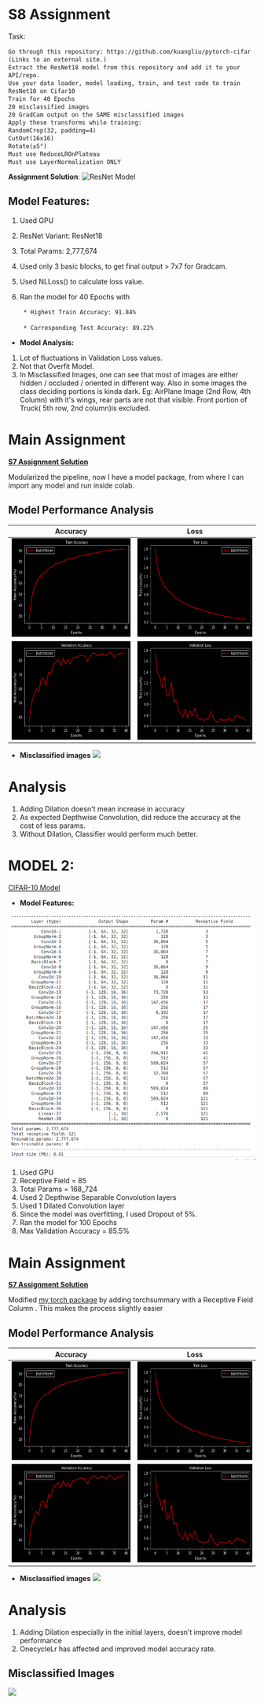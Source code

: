 # S8 Assignment

Task: 

    Go through this repository: https://github.com/kuangliu/pytorch-cifar (Links to an external site.)
    Extract the ResNet18 model from this repository and add it to your API/repo. 
    Use your data loader, model loading, train, and test code to train ResNet18 on Cifar10
    Train for 40 Epochs
    20 misclassified images
    20 GradCam output on the SAME misclassified images
    Apply these transforms while training:
    RandomCrop(32, padding=4)
    CutOut(16x16)
    Rotate(±5°)
    Must use ReduceLROnPlateau
    Must use LayerNormalization ONLY


**Assignment Solution**: ![ResNet Model](https://github.com/Gilf641/EVA4/blob/master/S8/S8_AssignmentSolution.ipynb)

## **Model Features:**

1. Used GPU
2. ResNet Variant: ResNet18
3. Total Params: 2,777,674
4. Used only 3 basic blocks, to get final output > 7x7 for Gradcam.
5. Used NLLoss() to calculate loss value.
7. Ran the model for 40 Epochs with 

        * Highest Train Accuracy: 91.84% 

        * Corresponding Test Accuracy: 89.22% 

* **Model Analysis:**
1. Lot of fluctuations in Validation Loss values. 
2. Not that Overfit Model.
3. In Misclassified Images, one can see that most of images are either hidden / occluded / oriented in different way. Also in some images the class deciding portions is kinda dark. Eg: AirPlane Image (2nd Row, 4th Column) with it's wings, rear parts are not that visible. Front portion of Truck( 5th row, 2nd column)is excluded.




# Main Assignment


**[S7 Assignment Solution](Assignments/S7/S7_Assignment.ipynb)**

Modularized the pipeline, now I have a model package, from where I can import any model and run inside colab. 


## Model Performance Analysis



|Accuracy| Loss|
|-------------------------|-------------------------|
|<img width ="300" src="assets/trainacc.png" height="200">|<img width = "300" src="assets/trainloss.png" height="200">|
|<img width ="300" src="assets/testacc.png" height="200">|<img width = "300" src="assets/testloss.png" height="200">|



* **Misclassified images**
![](assets/misc_.png)





# Analysis

1. Adding Dilation doesn't mean increase in accuracy
2. As expected Depthwise Convolution, did reduce the accuracy at the cost of less params.
3. Without Dilation, Classifier would perform much better. 


# MODEL 2:

[CIFAR-10 Model](https://github.com/Gilf641/EVA-6/blob/master/Assignments/S7/S7_Assignment(168k_RF85).ipynb)
        
        
* **Model Features:**

![](assets/model_summary.png)

1. Used GPU
2. Receptive Field = 85
3. Total Params = 168_724
3. Used 2 Depthwise Separable Convolution layers
4. Used 1 Dilated Convolution layer
5. Since the model was overfitting, I used Dropout of 5%.
6. Ran the model for 100 Epochs
7. Max Validation Accuracy = 85.5%

# Main Assignment


**[S7 Assignment Solution](https://github.com/Gilf641/EVA-6/blob/master/Assignments/S7/S7_Assignment(168k_RF85).ipynb)**

Modified [my torch package](https://github.com/Gilf641/EVA-6/tree/master/torchkit) by adding torchsummary with a Receptive Field Column . This makes the process slightly easier


## Model Performance Analysis



|Accuracy| Loss|
|-------------------------|-------------------------|
|<img width ="300" src="assets/trainacc.png" height="200">|<img width = "300" src="assets/trainloss.png" height="200">|
|<img width ="300" src="assets/testacc.png" height="200">|<img width = "300" src="assets/testloss.png" height="200">|



* **Misclassified images**
![](assets/net2/misc_.png)





# Analysis

1. Adding Dilation especially in the initial layers, doesn't improve model performance
2. OnecycleLr has affected and improved model accuracy rate.



## **Misclassified Images**

![](https://github.com/Gilf641/EVA4/blob/master/S8/Misclassified%20Ones.png)
